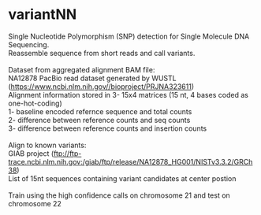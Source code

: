 # variantNN
Single Nucleotide Polymorphism (SNP) detection for Single Molecule DNA Sequencing.  <br/>
Reassemble sequence from short reads and call variants.<br/>
<br/>
Dataset from aggregated alignment BAM file:<br/>
    NA12878 PacBio read dataset generated by WUSTL (https://www.ncbi.nlm.nih.gov//bioproject/PRJNA323611)<br/>
    Alignment information stored in 3- 15x4 matrices (15 nt, 4 bases coded as one-hot-coding)<br/>
    1- baseline encoded refernce sequence and total counts<br/>
    2- difference between reference counts and seq counts<br/>
    3- difference between reference counts and insertion counts<br/>
<br/>
Align to known variants:<br/>
    GIAB project (ftp://ftp-trace.ncbi.nlm.nih.gov:/giab/ftp/release/NA12878_HG001/NISTv3.3.2/GRCh38) <br/>
    List of 15nt sequences containing variant candidates at center postion<br/>
    <br/>
Train using the high confidence calls on chromosome 21 and test on chromosome 22
